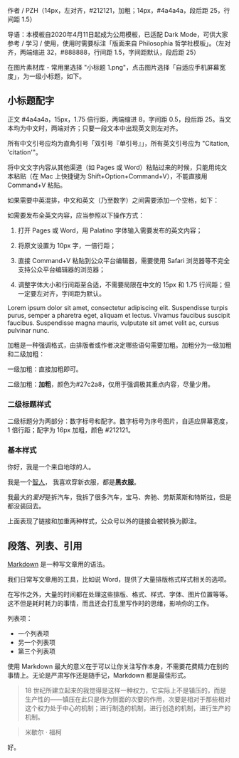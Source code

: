 作者 / PZH（14px，左对齐，#212121，加粗；14px，#4a4a4a，段后距 25，行间距 1.5）

导语：本模板自2020年4月11日起成为公用模板，已适配 Dark Mode，可供大家参考 / 学习 / 使用，使用时需要标注「版面来自 Philosophia 哲学社模板」。（左对齐，两端缩进 32，#888888，行间距 1.5，字间距默认，段后距 25）

在图片素材库 - 常用里选择 "小标题 1.png"，点击图片选择「自适应手机屏幕宽度」，为一级小标题，如下。

## 小标题配字

正文 #4a4a4a，15px，1.75 倍行距，两端缩进 8，字间距 0.5，段后距 25。当文本均为中文时，两端对齐；只要一段文本中出现英文则左对齐。

所有中文引号应均为直角引号「双引号『单引号』」，所有英文引号应为 "Citation, 'citation'"。

将中文文字内容从其他渠道（如 Pages 或 Word）粘贴过来的时候，只能用纯文本粘贴（在 Mac 上快捷键为 Shift+Option+Command+V），不能直接用 Command+V 粘贴。

如果需要中英混排，中文和英文（乃至数字）之间需要添加一个空格，如下：

如需要发布全英文内容，应当参照以下操作方式：

1. 打开 Pages 或 Word，用 Palatino 字体输入需要发布的英文内容；

2. 将原文设置为 10px 字，一倍行距；

3. 直接 Command+V 粘贴到公众平台编辑器，需要使用 Safari 浏览器等不完全支持公众平台编辑器的浏览器；

4. 调整字体大小和行间距至合适，不需要局限在中文的 15px 和 1.75 行间距；但一定要左对齐，字间距为默认。

Lorem ipsum dolor sit amet, consectetur adipiscing elit. Suspendisse turpis purus, semper a pharetra eget, aliquam et lectus. Vivamus faucibus suscipit faucibus. Suspendisse magna mauris, vulputate sit amet velit ac, cursus pulvinar nunc.

加粗是一种强调格式，由排版者或作者决定哪些语句需要加粗。加粗分为一级加粗和二级加粗：

一级加粗：直接加粗即可。

二级加粗：**加粗**，颜色为#27c2a8，仅用于强调极其重点内容，尽量少用。


### 二级标题样式

二级标题分为两部分：数字标号和配字。数字标号为序号图片，自适应屏幕宽度，1 倍行距；配字为 16px 加粗，颜色 #212121。

### 基本样式

你好，我是一个来自地球的人。

我是一个[智人](https://zh.wikipedia.org/wiki/智人 "学名：Homo sapiens，意为“有智慧的人”")，
我喜欢穿新衣服，都是**黑衣服**。

我最大的*爱好*是拆汽车，我拆了很多汽车，宝马、奔驰、劳斯莱斯和特斯拉，但是都没装回去。

上面表现了链接和加重两种样式，公众号以外的链接会被转换为脚注。


## 段落、列表、引用

[Markdown](https://sspai.com/post/25137 "认识与入门 Markdown") 是一种写文章用的语法。

我们日常写文章用的工具，比如说 Word，提供了大量排版格式样式相关的选项。

在写作之外，大量的时间都在处理这些排版、格式、样式、字体、图片位置等等。这不但是耗时耗力的事情，而且还会打乱里写作时的思绪，影响你的工作。

列表项：

- 一个列表项
- 另一个列表项
- 第三个列表项

使用 Markdown 最大的意义在于可以让你关注写作本身，不需要花费精力在别的事情上。无论是严肃写作还是随手记，Markdown 都是最佳形式。

> 18 世纪所建立起来的我觉得是这样一种权力，它实际上不是镇压的，而是生产性的——镇压在此只是作为侧面的次要的作用，次要是相对于那些相对这个权力处于中心的机制；进行制造的机制，进行创造的机制，进行生产的机制。

> 米歇尔 · 福柯

好。
